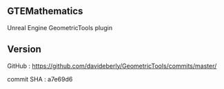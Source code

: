 ## GTEMathematics

Unreal Engine GeometricTools plugin



## Version

GitHub : https://github.com/davideberly/GeometricTools/commits/master/

commit SHA : a7e69d6